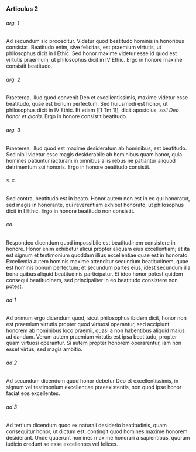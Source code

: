 ### Articulus 2

###### arg. 1
Ad secundum sic proceditur. Videtur quod beatitudo hominis in honoribus consistat. Beatitudo enim, sive felicitas, est praemium virtutis, ut philosophus dicit in I Ethic. Sed honor maxime videtur esse id quod est virtutis praemium, ut philosophus dicit in IV Ethic. Ergo in honore maxime consistit beatitudo.

###### arg. 2
Praeterea, illud quod convenit Deo et excellentissimis, maxime videtur esse beatitudo, quae est bonum perfectum. Sed huiusmodi est honor, ut philosophus dicit in IV Ethic. Et etiam [[1 Tm 1]], dicit apostolus, *soli Deo honor et gloria*. Ergo in honore consistit beatitudo.

###### arg. 3
Praeterea, illud quod est maxime desideratum ab hominibus, est beatitudo. Sed nihil videtur esse magis desiderabile ab hominibus quam honor, quia homines patiuntur iacturam in omnibus aliis rebus ne patiantur aliquod detrimentum sui honoris. Ergo in honore beatitudo consistit.

###### s. c.
Sed contra, beatitudo est in beato. Honor autem non est in eo qui honoratur, sed magis in honorante, qui reverentiam exhibet honorato, ut philosophus dicit in I Ethic. Ergo in honore beatitudo non consistit.

###### co.
Respondeo dicendum quod impossibile est beatitudinem consistere in honore. Honor enim exhibetur alicui propter aliquam eius excellentiam; et ita est signum et testimonium quoddam illius excellentiae quae est in honorato. Excellentia autem hominis maxime attenditur secundum beatitudinem, quae est hominis bonum perfectum; et secundum partes eius, idest secundum illa bona quibus aliquid beatitudinis participatur. Et ideo honor potest quidem consequi beatitudinem, sed principaliter in eo beatitudo consistere non potest.

###### ad 1
Ad primum ergo dicendum quod, sicut philosophus ibidem dicit, honor non est praemium virtutis propter quod virtuosi operantur, sed accipiunt honorem ab hominibus loco praemii, quasi a non habentibus aliquid maius ad dandum. Verum autem praemium virtutis est ipsa beatitudo, propter quam virtuosi operantur. Si autem propter honorem operarentur, iam non esset virtus, sed magis ambitio.

###### ad 2
Ad secundum dicendum quod honor debetur Deo et excellentissimis, in signum vel testimonium excellentiae praeexistentis, non quod ipse honor faciat eos excellentes.

###### ad 3
Ad tertium dicendum quod ex naturali desiderio beatitudinis, quam consequitur honor, ut dictum est, contingit quod homines maxime honorem desiderant. Unde quaerunt homines maxime honorari a sapientibus, quorum iudicio credunt se esse excellentes vel felices.

